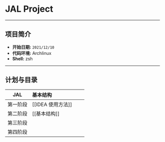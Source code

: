 # JAL Project
---
项目简介
--
- **开始日期:** `2021/12/10`
- **代码环境:** Archlinux
- **Shell:**  zsh
---
## 计划与目录
|JAL|基本结构|||
|  --  |  :--  |  :--  |  :--  |
|第一阶段|[[IDEA 使用方法]]|||
|第二阶段|[[基本结构]]|||
|第三阶段||||
|第四阶段||||
